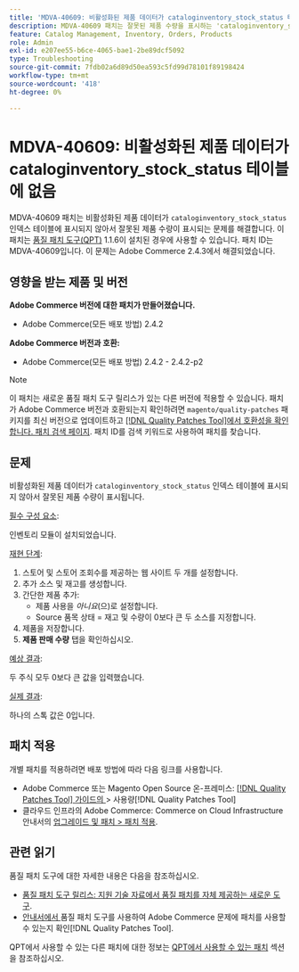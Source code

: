 ```yaml
---
title: 'MDVA-40609: 비활성화된 제품 데이터가 cataloginventory_stock_status 테이블에 없음'
description: MDVA-40609 패치는 잘못된 제품 수량을 표시하는 'cataloginventory_stock_status' 색인 테이블에 비활성화된 제품 데이터가 표시되지 않는 문제를 해결합니다. 이 패치는 [Quality Patches Tool (QPT)](https://experienceleague.adobe.com/ko/docs/commerce-operations/tools/quality-patches-tool/quality-patches-tool-to-self-serve-quality-patches) 1.1.6이 설치된 경우 사용할 수 있습니다. 패치 ID는 MDVA-40609입니다. 이 문제는 Adobe Commerce 2.4.3에서 해결되었습니다.
feature: Catalog Management, Inventory, Orders, Products
role: Admin
exl-id: e207ee55-b6ce-4065-bae1-2be89dcf5092
type: Troubleshooting
source-git-commit: 7fdb02a6d89d50ea593c5fd99d78101f89198424
workflow-type: tm+mt
source-wordcount: '418'
ht-degree: 0%

---
```


# MDVA-40609: 비활성화된 제품 데이터가 cataloginventory_stock_status 테이블에 없음

MDVA-40609 패치는 비활성화된 제품 데이터가 `cataloginventory_stock_status` 인덱스 테이블에 표시되지 않아서 잘못된 제품 수량이 표시되는 문제를 해결합니다. 이 패치는 [품질 패치 도구(QPT)](https://experienceleague.adobe.com/ko/docs/commerce-operations/tools/quality-patches-tool/quality-patches-tool-to-self-serve-quality-patches) 1.1.6이 설치된 경우에 사용할 수 있습니다. 패치 ID는 MDVA-40609입니다. 이 문제는 Adobe Commerce 2.4.3에서 해결되었습니다.

## 영향을 받는 제품 및 버전

**Adobe Commerce 버전에 대한 패치가 만들어졌습니다.**

* Adobe Commerce(모든 배포 방법) 2.4.2

**Adobe Commerce 버전과 호환:**

* Adobe Commerce(모든 배포 방법) 2.4.2 - 2.4.2-p2

>[!NOTE]
>
>이 패치는 새로운 품질 패치 도구 릴리스가 있는 다른 버전에 적용할 수 있습니다. 패치가 Adobe Commerce 버전과 호환되는지 확인하려면 `magento/quality-patches` 패키지를 최신 버전으로 업데이트하고 [[!DNL Quality Patches Tool]에서 호환성을 확인합니다. 패치 검색 페이지](https://experienceleague.adobe.com/ko/docs/commerce-operations/tools/quality-patches-tool/quality-patches-tool-to-self-serve-quality-patches). 패치 ID를 검색 키워드로 사용하여 패치를 찾습니다.

## 문제

비활성화된 제품 데이터가 `cataloginventory_stock_status` 인덱스 테이블에 표시되지 않아서 잘못된 제품 수량이 표시됩니다.

<u>필수 구성 요소</u>:

인벤토리 모듈이 설치되었습니다.

<u>재현 단계</u>:

1. 스토어 및 스토어 조회수를 제공하는 웹 사이트 두 개를 설정합니다.
1. 추가 소스 및 재고를 생성합니다.
1. 간단한 제품 추가:
   * 제품 사용을 *아니요*(으)로 설정합니다.
   * Source 품목 상태 = 재고 및 수량이 0보다 큰 두 소스를 지정합니다.
1. 제품을 저장합니다.
1. **제품 판매 수량** 탭을 확인하십시오.

<u>예상 결과</u>:

두 주식 모두 0보다 큰 값을 입력했습니다.

<u>실제 결과</u>:

하나의 스톡 값은 0입니다.

## 패치 적용

개별 패치를 적용하려면 배포 방법에 따라 다음 링크를 사용합니다.

* Adobe Commerce 또는 Magento Open Source 온-프레미스: [[!DNL Quality Patches Tool]  가이드의 ](/help/tools/quality-patches-tool/usage.md)> 사용량[!DNL Quality Patches Tool]
* 클라우드 인프라의 Adobe Commerce: Commerce on Cloud Infrastructure 안내서의 [업그레이드 및 패치 > 패치 적용](https://experienceleague.adobe.com/docs/commerce-cloud-service/user-guide/develop/upgrade/apply-patches.html?lang=ko).

## 관련 읽기

품질 패치 도구에 대한 자세한 내용은 다음을 참조하십시오.

* [품질 패치 도구 릴리스: 지원 기술 자료에서 품질 패치를 자체 제공하는 새로운 도구](https://experienceleague.adobe.com/ko/docs/commerce-operations/tools/quality-patches-tool/quality-patches-tool-to-self-serve-quality-patches).
* [ 안내서에서 ](/help/tools/quality-patches-tool/patches-available-in-qpt/check-patch-for-magento-issue-with-magento-quality-patches.md)품질 패치 도구를 사용하여 Adobe Commerce 문제에 패치를 사용할 수 있는지 확인[!DNL Quality Patches Tool].

QPT에서 사용할 수 있는 다른 패치에 대한 정보는 [QPT에서 사용할 수 있는 패치](https://support.magento.com/hc/en-us/sections/360010506631-Patches-available-in-MQP-tool-) 섹션을 참조하십시오.
